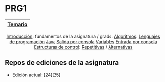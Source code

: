 # PRG1

<div align=center>

|[Temario](/temario/README.md)|
|-|
[Introducción](temario/00000-introduccion.md): fundamentos de la asignatura / grado.
[Algoritmos](temario/00100-algoritmos.md).
[Lenguajes de programación](temario/00200-lenguajesDeProgramacion.md)
[Java](temario/00300-java.md)
[Salida por consola](00400-salidaJava.md)
[Variables](00500-variables.md)
[Entrada por consola](00600-entradaJava.md)
[Estructuras de control](00700-estructurasDeControl.md): [Repetitivas](00720-estructurasDeControlRepetitivas.md) / [Alternativas](00710-estructurasDeControlAlternativas.md)

</div>

## Repos de ediciones de la asignatura

- Edición actual: [[24][25]](https://github.com/mmasias/24-25-PRG1)
